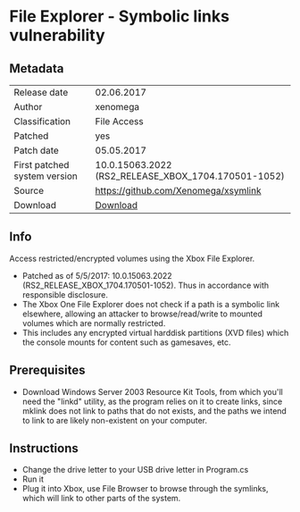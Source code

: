 # File Explorer - Symbolic links vulnerability

## Metadata
|                             |                                                     |
|-----------------------------|-----------------------------------------------------|
|Release date                 |                                          02.06.2017 |
|Author                       |                                            xenomega |
|Classification               |                                         File Access |
|Patched                      |                                                 yes |
|Patch date                   |                                          05.05.2017 |
|First patched system version | 10.0.15063.2022 (RS2_RELEASE_XBOX_1704.170501-1052) |
|Source                       |                https://github.com/Xenomega/xsymlink |
|Download                     |                      [Download](files/xsymlink.zip) |

## Info
Access restricted/encrypted volumes using the Xbox File Explorer.

- Patched as of 5/5/2017: 10.0.15063.2022 (RS2_RELEASE_XBOX_1704.170501-1052).  Thus in accordance with responsible disclosure.
- The Xbox One File Explorer does not check if a path is a symbolic link elsewhere, allowing an attacker to browse/read/write to mounted volumes which are normally restricted.
- This includes any encrypted virtual harddisk partitions (XVD files) which the console mounts for content such as gamesaves, etc.

## Prerequisites
- Download Windows Server 2003 Resource Kit Tools, from which you'll need the "linkd" utility, as the program relies on it to create links, since mklink does not link to paths that do not exists, and the paths we intend to link to are likely non-existent on your computer.

## Instructions
 - Change the drive letter to your USB drive letter in Program.cs  
 - Run it  
 - Plug it into Xbox, use File Browser to browse through the symlinks, which will link to other parts of the system.  